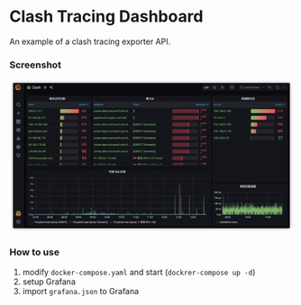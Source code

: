 # Clash Tracing Dashboard

An example of a clash tracing exporter API.

### Screenshot

![screenshot](./screenshot/screenshot.jpg)

### How to use

1. modify `docker-compose.yaml` and start (`dockrer-compose up -d`)
2. setup Grafana
3. import `grafana.json` to Grafana
